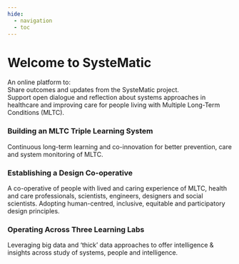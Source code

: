 ```yaml
---
hide:
  - navigation
  - toc
---
```


# Welcome to SysteMatic
An online platform to:
 <br> Share outcomes and updates from the SysteMatic project.
 <br> Support open dialogue and reflection about systems approaches in healthcare and improving care for people living with Multiple Long-Term Conditions (MLTC).

### Building an MLTC Triple Learning System
Continuous long-term learning and co-innovation for better prevention, care and system monitoring of MLTC. 

### Establishing a Design Co-operative
A co-operative of people with lived and caring experience of MLTC, health and care professionals, scientists, engineers, designers and social scientists.
Adopting human-centred, inclusive, equitable and participatory design principles.
    
### Operating Across Three Learning Labs
Leveraging big data and ‘thick’ data approaches to offer intelligence & insights across study of systems, people and intelligence.

